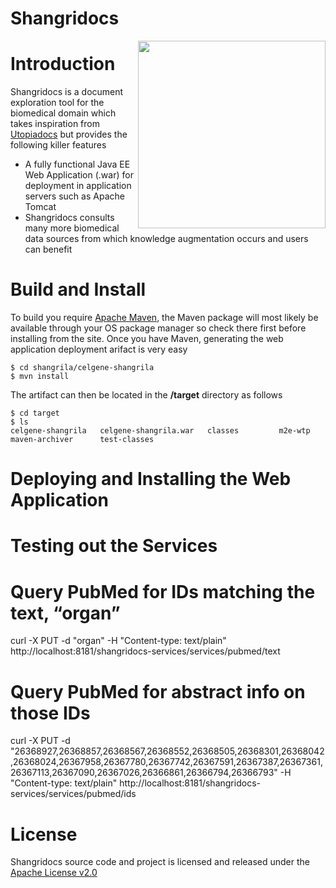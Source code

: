 # Shangridocs

<img src="https://github.com/darth-pr/shangrila/blob/master/doc/logo.png" align="right" width="300" />

# Introduction
Shangridocs is a document exploration tool for the biomedical domain which takes inspiration
from [Utopiadocs](http://utopiadocs.com/) but provides the following killer features
 * A fully functional Java EE Web Application (.war) for deployment in application servers such as Apache Tomcat
 * Shangridocs consults many more biomedical data sources from which knowledge augmentation occurs and users can benefit
 
# Build and Install
To build you require [Apache Maven](https://maven.apache.org/), the Maven package will most likely 
be available through your OS package manager so check there first before installing from the site.
Once you have Maven, generating the web application deployment arifact is very easy
```
$ cd shangrila/celgene-shangrila
$ mvn install
```
The artifact can then be located in the **/target** directory as follows
```
$ cd target
$ ls 
celgene-shangrila	celgene-shangrila.war	classes			m2e-wtp			maven-archiver		test-classes
```

# Deploying and Installing the Web Application

# Testing out the Services
# Query PubMed for IDs matching the text, “organ”
curl -X PUT -d "organ" -H "Content-type: text/plain" http://localhost:8181/shangridocs-services/services/pubmed/text

# Query PubMed for abstract info on those IDs
curl -X PUT -d "26368927,26368857,26368567,26368552,26368505,26368301,26368042,26368024,26367958,26367780,26367742,26367591,26367387,26367361,26367113,26367090,26367026,26366861,26366794,26366793" -H "Content-type: text/plain" http://localhost:8181/shangridocs-services/services/pubmed/ids

# License
Shangridocs source code and project is licensed and released under the [Apache License v2.0]() 

